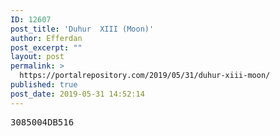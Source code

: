 ```yaml
---
ID: 12607
post_title: 'Duhur  XIII (Moon)'
author: Efferdan
post_excerpt: ""
layout: post
permalink: >
  https://portalrepository.com/2019/05/31/duhur-xiii-moon/
published: true
post_date: 2019-05-31 14:52:14
---
```

<pre>3085004DB516</pre>